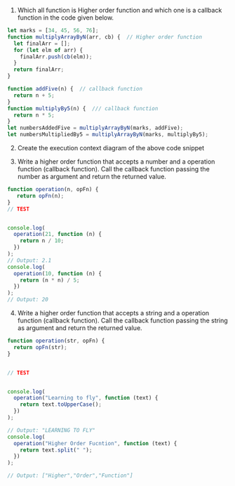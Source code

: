 
1. Which all function is Higher order function and which one is a callback function in the code given below.

```js
let marks = [34, 45, 56, 76];
function multiplyArrayByN(arr, cb) {  // Higher order function
  let finalArr = [];
  for (let elm of arr) {
    finalArr.push(cb(elm));
  }
  return finalArr;
}

function addFive(n) {  // callback function 
  return n + 5;
}
function multiplyBy5(n) {  /// callback function
  return n * 5;
}
let numbersAddedFive = multiplyArrayByN(marks, addFive);
let numbersMultipliedBy5 = multiplyArrayByN(marks, multiplyBy5);
```

2. Create the execution context diagram of the above code snippet

3. Write a higher order function that accepts a number and a operation function (callback function). Call the callback function passing the number as argument and return the returned value.

```js
function operation(n, opFn) {
   return opFn(n);
}
// TEST


console.log(
  operation(21, function (n) {
    return n / 10;
  })
);
// Output: 2.1
console.log(
  operation(10, function (n) {
    return (n * n) / 5;
  })
);
// Output: 20
```

4. Write a higher order function that accepts a string and a operation function (callback function). Call the callback function passing the string as argument and return the returned value.

```js
function operation(str, opFn) {
  return opFn(str);
}


// TEST


console.log(
  operation("Learning to fly", function (text) {
    return text.toUpperCase();
  })
);

// Output: "LEARNING TO FLY"
console.log(
  operation("Higher Order Fucntion", function (text) {
    return text.split(" ");
  })
);

// Output: ["Higher","Order","Function"]
```
